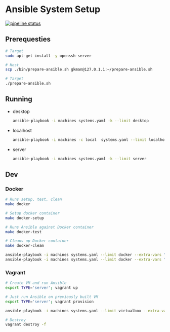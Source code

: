# Ansible System Setup

[![pipeline status](https://github.com/gkman/infra-setup/workflows/.github/workflows/workflow.yml/badge.svg)](https://github.com/gkman/infra-setup/workflows/.github/workflows/workflow.yml/badge.svg)

## Prerequesties

```bash
# Target
sudo apt-get install -y openssh-server

# Host
scp ./bin/prepare-ansible.sh gkman@127.0.1.1:~/prepare-ansible.sh

# Target
./prepare-ansible.sh
```

## Running

* desktop

    ```bash
    ansible-playbook -i machines systems.yaml -k --limit desktop
    ```

* localhost

    ```bash
    ansible-playbook -i machines -c local  systems.yaml --limit localhost
    ```

* server

    ```bash
    ansible-playbook -i machines systems.yaml -k --limit server
    ```

## Dev

### Docker

```bash
# Runs setup, test, clean
make docker

# Setup docker container
make docker-setup

# Runs Ansible against Docker container
make docker-test

# Cleans up Docker container
make docker-cleam
```

```bash
ansible-playbook -i machines systems.yaml --limit docker --extra-vars "type=server"
ansible-playbook -i machines systems.yaml --limit docker --extra-vars "type=server laptop=true"
```

### Vagrant

```bash
# Create VM and run Ansible
export TYPE='server'; vagrant up

# Just run Ansible on previously built VM
export TYPE='server'; vagrant provision

ansible-playbook -i machines systems.yaml --limit virtualbox --extra-vars "type=pc"

# Destroy
vagrant destroy -f
```
